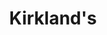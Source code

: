 ---
title: "Kirkland's"
url: /huntsville/kirklands-carl-t-jones-drive-southeast/
shop: interior decoration
---